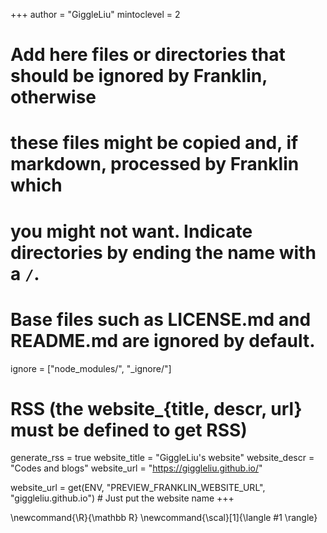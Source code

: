 <!--
Add here global page variables to use throughout your website.
-->
+++
author = "GiggleLiu"
mintoclevel = 2

# Add here files or directories that should be ignored by Franklin, otherwise
# these files might be copied and, if markdown, processed by Franklin which
# you might not want. Indicate directories by ending the name with a `/`.
# Base files such as LICENSE.md and README.md are ignored by default.
ignore = ["node_modules/", "_ignore/"]

# RSS (the website_{title, descr, url} must be defined to get RSS)
generate_rss = true
website_title = "GiggleLiu's website"
website_descr = "Codes and blogs"
website_url   = "https://giggleliu.github.io/"

website_url = get(ENV, "PREVIEW_FRANKLIN_WEBSITE_URL", "giggleliu.github.io") # Just put the website name
+++

<!--
Add here global latex commands to use throughout your pages.
-->
\newcommand{\R}{\mathbb R}
\newcommand{\scal}[1]{\langle #1 \rangle}
